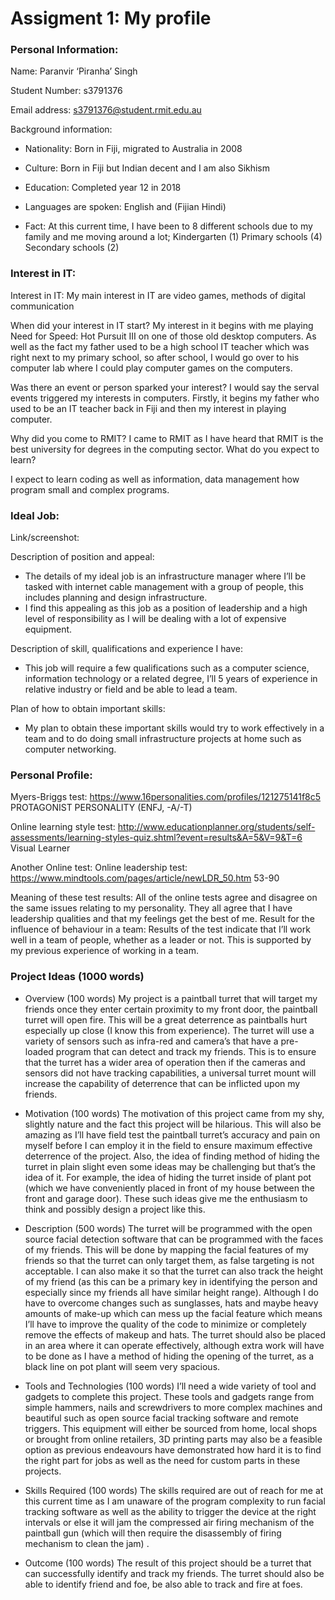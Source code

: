 # Assigment 1: My profile 

### Personal Information:
Name: Paranvir ‘Piranha’ Singh

Student Number: s3791376

Email address: s3791376@student.rmit.edu.au 

Background information:

-    Nationality:
Born in Fiji, migrated to Australia in 2008 

-    Culture:
Born in Fiji but Indian decent and I am also Sikhism

-    Education:
Completed year 12 in 2018

-    Languages are spoken:
English and (Fijian Hindi) 

-    Fact:
At this current time, I have been to 8 different schools due to my family and me moving around a lot;
Kindergarten (1)
Primary schools (4)
Secondary schools (2)

### Interest in IT:
Interest in IT:
My main interest in IT are video games, methods of digital communication 

When did your interest in IT start?
My interest in it begins with me playing Need for Speed: Hot Pursuit III on one of those old desktop computers. As well as the fact my father used to be a high school IT teacher which was right next to my primary school, so after school, I would go over to his computer lab where I could play computer games on the computers.

Was there an event or person sparked your interest?
I would say the serval events triggered my interests in computers. Firstly, it begins my father who used to be an IT teacher back in Fiji and then my interest in playing computer.

Why did you come to RMIT?
I came to RMIT as I have heard that RMIT is the best university for degrees in the computing sector.
What do you expect to learn?

I expect to learn coding as well as information, data management
 how program small and complex programs.

### Ideal Job:
Link/screenshot:
 
Description of position and appeal:
-    The details of my ideal job is an infrastructure manager where I’ll be tasked with internet cable management with a group of people, this includes planning and design infrastructure.
-    I find this appealing as this job as a position of leadership and a high level of responsibility as I will be dealing with a lot of expensive equipment.

Description of skill, qualifications and experience I have:
-    This job will require a few qualifications such as a computer science, information technology or a related degree, I’ll 5 years of experience in relative industry or field and be able to lead a team.

Plan of how to obtain important skills:
-    My plan to obtain these important skills would try to work effectively in a team and to do doing small infrastructure projects at home such as computer networking.

### Personal Profile:
Myers-Briggs test:
https://www.16personalities.com/profiles/121275141f8c5
PROTAGONIST PERSONALITY (ENFJ, -A/-T)

Online learning style test:
http://www.educationplanner.org/students/self-assessments/learning-styles-quiz.shtml?event=results&A=5&V=9&T=6
Visual Learner 

Another Online test:
Online leadership test:
https://www.mindtools.com/pages/article/newLDR_50.htm
53-90

Meaning of these test results:
All of the online tests agree and disagree on the same issues relating to my personality. They all agree that I have leadership qualities and that my feelings get the best of me.
Result for the influence of behaviour in a team:
Results of the test indicate that I’ll work well in a team of people, whether as a leader or not. This is supported by my previous experience of working in a team.

### Project Ideas (1000 words)
-    Overview (100 words)
My project is a paintball turret that will target my friends once they enter certain proximity to my front door, the paintball turret will open fire. This will be a great deterrence as paintballs hurt especially up close (I know this from experience). The turret will use a variety of sensors such as infra-red and camera’s that have a pre-loaded program that can detect and track my friends. This is to ensure that the turret has a wider area of operation then if the cameras and sensors did not have tracking capabilities, a universal turret mount will increase the capability of deterrence that can be inflicted upon my friends.

-    Motivation (100 words)
The motivation of this project came from my shy, slightly nature and the fact this project will be hilarious. This will also be amazing as I’ll have field test the paintball turret’s accuracy and pain on myself before I can employ it in the field to ensure maximum effective deterrence of the project. Also, the idea of finding method of hiding the turret in plain slight even some ideas may be challenging but that’s the idea of it. For example, the idea of hiding the turret inside of plant pot (which we have conveniently placed in front of my house between the front and garage door). These such ideas give me the enthusiasm to think and possibly design a project like this.

-    Description (500 words)
The turret will be programmed with the open source facial detection software that can be programmed with the faces of my friends. This will be done by mapping the facial features of my friends so that the turret can only target them, as false targeting is not acceptable. I can also make it so that the turret can also track the height of my friend (as this can be a primary key in identifying the person and especially since my friends all have similar height range). Although I do have to overcome changes such as sunglasses, hats and maybe heavy amounts of make-up which can mess up the facial feature which means I’ll have to improve the quality of the code to minimize or completely remove the effects of makeup and hats. 
 The turret should also be placed in an area where it can operate effectively, although extra work will have to be done as I have a method of hiding the opening of the turret, as a black line on pot plant will seem very spacious.

-    Tools and Technologies (100 words)
I’ll need a wide variety of tool and gadgets to complete this project. These tools and gadgets range from simple hammers, nails and screwdrivers to more complex machines and beautiful such as open source facial tracking software and remote triggers. This equipment will either be sourced from home, local shops or brought from online retailers, 3D printing parts may also be a feasible option as previous endeavours have demonstrated how hard it is to find the right part for jobs as well as the need for custom parts in these projects.

-    Skills Required (100 words)
The skills required are out of reach for me at this current time as I am unaware of the program complexity to run facial tracking software as well as the ability to trigger the device at the right intervals or else it will jam the compressed air firing mechanism of the paintball gun (which will then require the disassembly of firing mechanism to clean the jam) .

-    Outcome (100 words)
The result of this project should be a turret that can successfully identify and track my friends. The turret should also be able to identify friend and foe, be also able to track and fire at foes.

